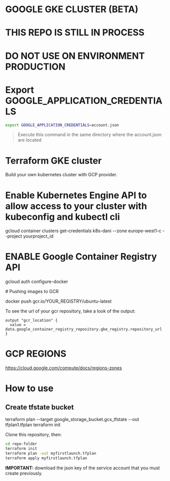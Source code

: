 # GOOGLE GKE CLUSTER (BETA)  

# THIS REPO IS STILL IN PROCESS   

# DO NOT USE ON ENVIRONMENT PRODUCTION  

# Export GOOGLE_APPLICATION_CREDENTIALS  

```sh
export GOOGLE_APPLICATION_CREDENTIALS=account.json
```
> Execute this command in the same directory where the account.json are located

# Terraform GKE cluster 

Build your own kubernetes cluster with GCP provider.

# Enable Kubernetes Engine API to allow access to your cluster with kubeconfig and kubectl cli  

gcloud container clusters get-credentials k8s-dani --zone europe-west1-c --project yourproject_id

# ENABLE Google Container Registry API  
gcloud auth configure-docker

# Pushing images to GCR

docker push gcr.io/YOUR_REGISTRY/ubuntu-latest

To see the url of your gcr repository, take a look of the output:

```
output "gcr_location" {
  value = data.google_container_registry_repository.gke_registry.repository_url
}
```

# GCP REGIONS  

https://cloud.google.com/compute/docs/regions-zones

# How to use   

## Create tfstate bucket
terraform plan --target google_storage_bucket.gcs_tfstate --out tfplan1.tfplan 
terraform init 


Clone this repository, then:

```sh
cd repo-folder
terraform init
terraform plan -out myfirstlaunch.tfplan
terraform apply myfirstlaunch.tfplan
```

**IMPORTANT:** download the json key of the service account that you must create previously.

